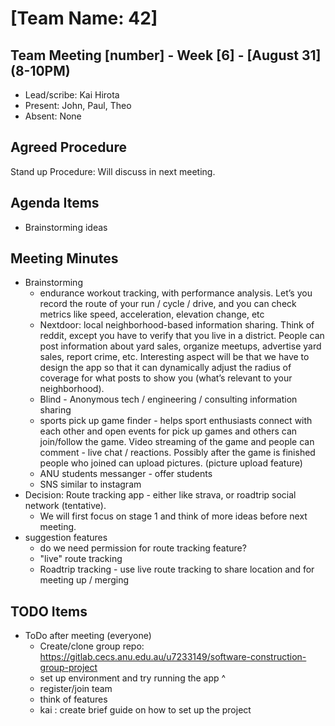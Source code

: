 # [Team Name: 42]

## Team Meeting [number] - Week [6] - [August 31] (8-10PM)
- Lead/scribe: Kai Hirota
- Present: John, Paul, Theo
- Absent: None

## Agreed Procedure
Stand up Procedure: Will discuss in next meeting.

## Agenda Items
- Brainstorming ideas

## Meeting Minutes
- Brainstorming
  - endurance workout tracking, with performance analysis. Let’s you record the route of your run / cycle / drive, and you can check metrics like speed, acceleration, elevation change, etc
  - Nextdoor: local neighborhood-based information sharing. Think of reddit, except you have to verify that you live in a district. People can post information about yard sales, organize meetups, advertise yard sales, report crime, etc. Interesting aspect will be that we have to design the app so that it can dynamically adjust the radius of coverage for what posts to show you (what’s relevant to your neighborhood).
  - Blind - Anonymous tech / engineering / consulting information sharing
  - sports pick up game finder - helps sport enthusiasts connect with each other and open events for pick up games and others can join/follow the game. Video streaming of the game and people can comment - live chat / reactions. Possibly after the game is finished people who joined can upload pictures. (picture upload feature)
  - ANU students messanger - offer students
  - SNS similar to instagram
- Decision: Route tracking app - either like strava, or roadtrip social network (tentative).
  - We will first focus on stage 1 and think of more ideas before next meeting.
- suggestion features
  - do we need permission for route tracking feature?
  - "live" route tracking
  - Roadtrip tracking - use live route tracking to share location and for meeting up / merging

## TODO Items
- ToDo after meeting (everyone)
  - Create/clone group repo: https://gitlab.cecs.anu.edu.au/u7233149/software-construction-group-project
  - set up environment and try running the app ^
  - register/join team
  - think of features
  - kai : create brief guide on how to set up the project

